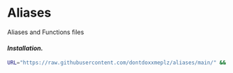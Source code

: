 # Aliases
Aliases and Functions files

#### ***Installation.***

```bash
URL="https://raw.githubusercontent.com/dontdoxxmeplz/aliases/main/" && wget $URL/aliases -O ~/.bash_aliases && wget $URL/extract.sh -O ~/.extract.sh
```
